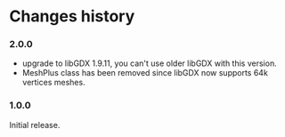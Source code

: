 # Changes history

### 2.0.0

* upgrade to libGDX 1.9.11, you can't use older libGDX with this version.
* MeshPlus class has been removed since libGDX now supports 64k vertices meshes.

### 1.0.0

Initial release.